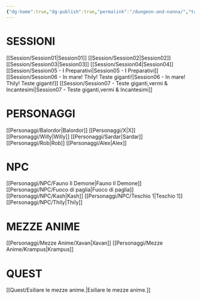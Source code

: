```yaml
---
{"dg-home":true,"dg-publish":true,"permalink":"/dungeon-and-nanna/","tags":["gardenEntry"],"dgPassFrontmatter":true}
---
```


# <b>SESSIONI </b>
[[Session/Session01\|Session01]]
[[Session/Session02\|Session02]]
[[Session/Session03\|Session03]]
[[Session/Session04\|Session04]]
[[Session/Session05 - I Preparativi\|Session05 - I Preparativi]]
[[Session/Session06 - In mare! Thily! Teste giganti!\|Session06 - In mare! Thily! Teste giganti!]]
[[Session/Session07 - Teste giganti,vermi & Incantesimi\|Session07 - Teste giganti,vermi & Incantesimi]]
# <b>PERSONAGGI</b>
 [[Personaggi/Balordor\|Balordor]]
[[Personaggi/X\|X]]
[[Personaggi/Willy\|Willy]]
[[Personaggi/Sardar\|Sardar]]
[[Personaggi/Rob\|Rob]]
[[Personaggi/Alex\|Alex]]
# <b>NPC</b>
[[Personaggi/NPC/Fauno Il Demone\|Fauno Il Demone]]
[[Personaggi/NPC/Fuoco di paglia\|Fuoco di paglia]]
[[Personaggi/NPC/Kash\|Kash]]
[[Personaggi/NPC/Teschio 1\|Teschio 1]]
[[Personaggi/NPC/Thily\|Thily]]

# <b>MEZZE ANIME</b>
[[Personaggi/Mezze Anime/Xavan\|Xavan]]
[[Personaggi/Mezze Anime/Krampus\|Krampus]]
# <b>QUEST</b>
[[Quest/Esiliare le mezze anime.\|Esiliare le mezze anime.]]